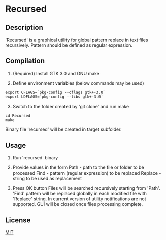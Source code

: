 # Recursed

## Description
'Recursed' is a graphical utility for global pattern replace in text files recursively. Pattern should be defined as regular expression.

## Compilation

1. (Required) Install GTK 3.0 and GNU make

2. Define environment variables (below commands may be used)

```
export CFLAGS=`pkg-config --cflags gtk+-3.0`
export LDFLAGS=`pkg-config --libs gtk+-3.0`
```

3. Switch to the folder created by 'git clone' and run make

```
cd Recursed
make
```

Binary file 'recursed' will be created in target subfolder.

## Usage

1. Run 'recursed' binary

2. Provide values in the form
    Path - path to the file or folder to be processed
    Find - pattern (regular expression) to be replaced
    Replace - string to be used as replacement

3. Press OK button
    Files will be searched recursively starting from 'Path'. 'Find' pattern will be replaced globally in each modified file with 'Replace' string.
    In current version of utility notifications are not supported. GUI will be closed once files processing complete.

## License
[MIT](https://choosealicense.com/licenses/mit/)
